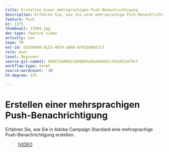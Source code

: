 ```yaml
---
title: Erstellen einer mehrsprachigen Push-Benachrichtigung
description: Erfahren Sie, wie Sie eine mehrsprachige Push-Benachrichtigung erstellen.
feature: Push
kt: 1375
thumbnail: 23304.jpg
doc-type: feature video
activity: use
team: TM
exl-id: d2d50689-9153-4074-a046-0701bb6017cf
role: User
level: Beginner
source-git-commit: 89df23d00913d36b93d3be03b62c74320524f9c7
workflow-type: tm+mt
source-wordcount: '30'
ht-degree: 33%

---
```


# Erstellen einer mehrsprachigen Push-Benachrichtigung

Erfahren Sie, wie Sie in Adobe Campaign Standard eine mehrsprachige Push-Benachrichtigung erstellen.

>[!VIDEO](https://video.tv.adobe.com/v/23304?quality=12&learn=on)
